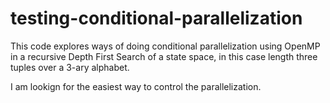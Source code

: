 # testing-conditional-parallelization
This code explores ways of doing conditional parallelization using OpenMP in a recursive Depth First Search of
a state space, in this case length three tuples over a 3-ary alphabet.

I am lookign for the easiest way to control the parallelization.
